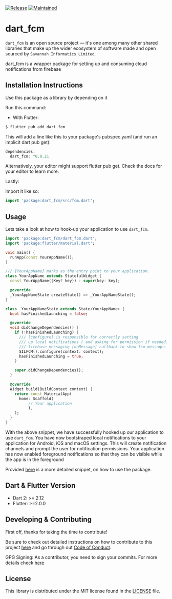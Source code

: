 [![Release](https://img.shields.io/badge/Version-^0.0.21-success.svg?style=for-the-badge)](https://shields.io/)
[![Maintained](https://img.shields.io/badge/Maintained-Actively-informational.svg?style=for-the-badge)](https://shields.io/)

# dart_fcm

`dart_fcm` is an open source project &mdash; it's one among many other shared libraries that make up the wider ecosystem of software made and open sourced by `Savannah Informatics Limited`.

dart_fcm is a wrapper package for setting up and consuming cloud notifications from firebase

## Installation Instructions

Use this package as a library by depending on it

Run this command:

- With Flutter:

```dart
$ flutter pub add dart_fcm
```

This will add a line like this to your package's pubspec.yaml (and run an implicit dart pub get):

```dart
dependencies:
  dart_fcm: ^0.0.21
```

Alternatively, your editor might support flutter pub get. Check the docs for your editor to learn more.

Lastly:

Import it like so:

```dart
import 'package:dart_fcm/src/fcm.dart';

```

## Usage

Lets take a look at how to hook-up your application to use `dart_fcm`.

```dart
import 'package:dart_fcm/dart_fcm.dart';
import 'package:flutter/material.dart';

void main() {
  runApp(const YourAppName());
}

/// [YourAppName] marks as the entry point to your application.
class YourAppName extends StatefulWidget {
  const YourAppName({Key? key}) : super(key: key);

  @override
  _YourAppNameState createState() => _YourAppNameState();
}

class _YourAppNameState extends State<YourAppName> {
  bool hasFinishedLaunching = false;

  @override
  void didChangeDependencies() {
    if (!hasFinishedLaunching) {
      /// [configure] is responsible for correctly setting
      /// up local notifications ( and asking for permission if needed) and wiring-up
      /// firebase messaging [onMessage] callback to show fcm messages
      SILFCM().configure(context: context);
      hasFinishedLaunching = true;
    }

    super.didChangeDependencies();
  }

  @override
  Widget build(BuildContext context) {
    return const MaterialApp(
      home: Scaffold(
          // Your application
          ),
    );
  }
}

```

With the above snippet, we have successfully hooked up our application to use `dart_fcm`.
You have now bootstraped local notifications to your application for Android, iOS and macOS settings.
This will create notification channels and prompt the user for notification permissions. 
Your application has now enabled foreground notifications so that they can be visible while the app is in the foreground

Provided [here](https://github.com/savannahghi/dart_fcm/tree/main/example) is a more detailed snippet, on how to use the package.

## Dart & Flutter Version

- Dart 2: >= 2.12
- Flutter: >=2.0.0

## Developing & Contributing

First off, thanks for taking the time to contribute!

Be sure to check out detailed instructions on how to contribute to this project [here](https://github.com/savannahghi/dart_fcm/blob/main/CONTRIBUTING.md) and go through out [Code of Conduct](https://github.com/savannahghi/dart_fcm/blob/main/CONTRIBUTING.md).

GPG Signing: 
As a contributor, you need to sign your commits. For more details check [here](https://docs.github.com/en/github/authenticating-to-github/managing-commit-signature-verification/signing-commits)

## License

This library is distributed under the MIT license found in the [LICENSE](https://github.com/savannahghi/dart_fcm/blob/main/LICENSE) file.